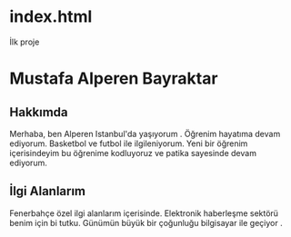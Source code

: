 # index.html
İlk proje 
<h1>Mustafa Alperen Bayraktar </h1>
<h2>Hakkımda</h2>
<p> Merhaba, ben Alperen Istanbul'da yaşıyorum . Öğrenim hayatıma devam ediyorum. Basketbol ve futbol ile ilgileniyorum. 
    Yeni bir öğrenim içerisindeyim bu öğrenime kodluyoruz ve patika sayesinde devam ediyorum. </p>
    <!-- Yorum satırlarının önemini her defasında kendi kendime tekrarlıyorum -->
<h2> İlgi Alanlarım </h2>
<p> Fenerbahçe özel ilgi alanlarım içerisinde. Elektronik haberleşme sektörü benim için bi tutku. Günümün büyük bir çoğunluğu bilgisayar ile geçiyor .  </p>
<!-- Bu benim html dersinde ilk yaptığım çalışma -->

